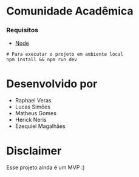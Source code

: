 # Comunidade Acadêmica


### Requisitos 
* [Node](https://nodejs.org/en)

```shell
# Para executar o projeto em ambiente local
npm install && npm run dev
```

# Desenvolvido por
* Raphael Veras
* Lucas Simões
* Matheus Gomes
* Herick Neris
* Ezequiel Magalhães

# Disclaimer
Esse projeto ainda é um MVP :)

